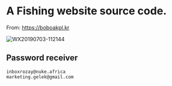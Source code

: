 # A Fishing website source code. 

From: https://boboakpl.kr

![WX20190703-112144](https://user-images.githubusercontent.com/7512755/60561198-4c6e0280-9d85-11e9-8903-207e385ed265.png)

## Password receiver

    inboxrozay@nuke.africa
    marketing.gelek@gmail.com